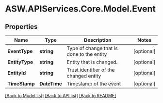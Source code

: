 
# ASW.APIServices.Core.Model.Event

## Properties

Name | Type | Description | Notes
------------ | ------------- | ------------- | -------------
**EventType** | **string** | Type of change that is done to the entity | [optional] 
**EntityType** | **string** | Entity that is changed. | [optional] 
**EntityId** | **string** | Trust identifier of the changed entity | [optional] 
**TimeStamp** | **DateTime** | Timestamp of the event | [optional] 

[[Back to Model list]](../README.md#documentation-for-models)
[[Back to API list]](../README.md#documentation-for-api-endpoints)
[[Back to README]](../README.md)

